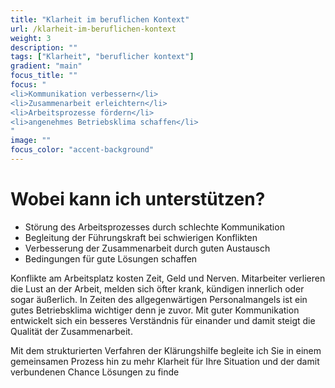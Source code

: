 ```yaml
---
title: "Klarheit im beruflichen Kontext"
url: /klarheit-im-beruflichen-kontext
weight: 3
description: ""
tags: ["Klarheit", "beruflicher kontext"]
gradient: "main"
focus_title: ""
focus: "
<li>Kommunikation verbessern</li>
<li>Zusammenarbeit erleichtern</li>
<li>Arbeitsprozesse fördern</li>
<li>angenehmes Betriebsklima schaffen</li>
"
image: ""
focus_color: "accent-background"
---
```

# Wobei kann ich unterstützen?
- Störung des Arbeitsprozesses durch schlechte Kommunikation
- Begleitung der Führungskraft bei schwierigen Konflikten
- Verbesserung der Zusammenarbeit durch guten Austausch
- Bedingungen für gute Lösungen schaffen

Konflikte am Arbeitsplatz kosten Zeit, Geld und Nerven. Mitarbeiter verlieren die Lust an der Arbeit, melden sich öfter krank, kündigen innerlich oder sogar äußerlich. In Zeiten des allgegenwärtigen Personalmangels ist ein gutes Betriebsklima wichtiger denn je zuvor. Mit guter Kommunikation entwickelt sich ein besseres Verständnis für einander und damit steigt die Qualität der Zusammenarbeit.  

Mit dem strukturierten Verfahren der Klärungshilfe begleite ich Sie in einem gemeinsamen Prozess hin zu mehr Klarheit für Ihre Situation und der damit verbundenen Chance Lösungen zu finde
